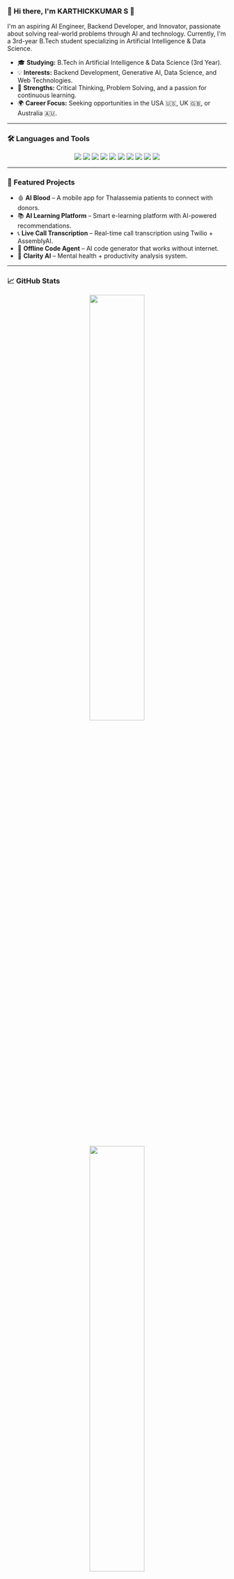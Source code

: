 ### 👋 Hi there, I'm KARTHICKKUMAR S 🚀

I'm an aspiring AI Engineer, Backend Developer, and Innovator, passionate about solving real-world problems through AI and technology. Currently, I'm a 3rd-year B.Tech student specializing in Artificial Intelligence & Data Science.

- 🎓 **Studying:** B.Tech in Artificial Intelligence & Data Science (3rd Year).
- 💡 **Interests:** Backend Development, Generative AI, Data Science, and Web Technologies.
- 🧠 **Strengths:** Critical Thinking, Problem Solving, and a passion for continuous learning.
- 🌍 **Career Focus:** Seeking opportunities in the USA 🇺🇸, UK 🇬🇧, or Australia 🇦🇺.

---



### 🛠️ Languages and Tools

<p align="center">
  <a href="#"><img src="https://img.shields.io/badge/Python-3776AB?style=for-the-badge&logo=python&logoColor=white" /></a>
  <a href="#"><img src="https://img.shields.io/badge/Java-007396?style=for-the-badge&logo=openjdk&logoColor=white" /></a>
  <a href="#"><img src="https://img.shields.io/badge/JavaScript-F7DF1E?style=for-the-badge&logo=javascript&logoColor=black" /></a>
  <a href="#"><img src="https://img.shields.io/badge/SQL-336791?style=for-the-badge&logo=postgresql&logoColor=white" /></a>
  <a href="#"><img src="https://img.shields.io/badge/MongoDB-47A248?style=for-the-badge&logo=mongodb&logoColor=white" /></a>
  <a href="#"><img src="https://img.shields.io/badge/React-20232A?style=for-the-badge&logo=react&logoColor=61DAFB" /></a>
  <a href="#"><img src="https://img.shields.io/badge/Generative%20AI-FF6F00?style=for-the-badge&logo=openai&logoColor=white" /></a>
  <a href="#"><img src="https://img.shields.io/badge/HTML5-E34F26?style=for-the-badge&logo=html5&logoColor=white" /></a>
  <a href="#"><img src="https://img.shields.io/badge/CSS3-1572B6?style=for-the-badge&logo=css3&logoColor=white" /></a>
  <a href="#"><img src="https://img.shields.io/badge/Excel-217346?style=for-the-badge&logo=microsoft-excel&logoColor=white" /></a>
</p>

---

### 🚀 Featured Projects

- 🩸 **AI Blood** – A mobile app for Thalassemia patients to connect with donors.
- 📚 **AI Learning Platform** – Smart e-learning platform with AI-powered recommendations.
- 📞 **Live Call Transcription** – Real-time call transcription using Twilio + AssemblyAI.
- 🤖 **Offline Code Agent** – AI code generator that works without internet.
- 🧠 **Clarity AI** – Mental health + productivity analysis system.

---

### 📈 GitHub Stats

<p align="center">
  <img src="https://veerakarthick235.vercel.app/api?username=VEERAKARTHICK235&show_icons=true&theme=tokyonight&hide_border=true&count_private=true" width="50%" />
  <img src="https://veerakarthick235.vercel.app/api/top-langs/?username=VEERAKARTHICK235&layout=compact&theme=tokyonight&hide_border=true&count_private=true" width="50%" />
</p>
<p align="center">
  <img src="https://github-readme-streak-stats.herokuapp.com/?user=veerakarthick235&theme=tokyonight&hide_border=true" width="50%" />
</p>




### 📫 Let's Connect!

<p align="left">
<a href="https://www.linkedin.com/in/karthickkumar-s-b04a10348" target="_blank"><img src="https://img.shields.io/badge/LinkedIn-0077B5?style=for-the-badge&logo=linkedin&logoColor=white" alt="LinkedIn"/></a>
<a href="https://karthick.site" target="_blank"><img src="https://img.shields.io/badge/Portfolio-000000?style=for-the-badge&logo=About.me&logoColor=white" alt="Portfolio"/></a>
<a href="https://twitter.com/VEERAKARTHICK1235" target="_blank"><img src="https://img.shields.io/badge/Twitter-1DA1F2?style=for-the-badge&logo=twitter&logoColor=white" alt="Twitter"/></a>
<a href="mailto:veerakarthick235@gmail.com"><img src="https://img.shields.io/badge/Gmail-D14836?style=for-the-badge&logo=gmail&logoColor=white" alt="Gmail"/></a>
</p>

---

---

> ## Code Locally, Impact Globally 🌐
